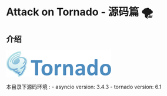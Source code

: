 # Attack on Tornado - 源码篇 🌪


<extoc></extoc>

## 介绍

![tornado](./assert/tornado.png)

本目录下源码环境 : 
    - asyncio version: 3.4.3
    - tornado version: 6.1

